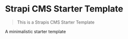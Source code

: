 # Strapi CMS Starter Template

> This is a Strapis CMS Starter Template

A minimalistic starter template
